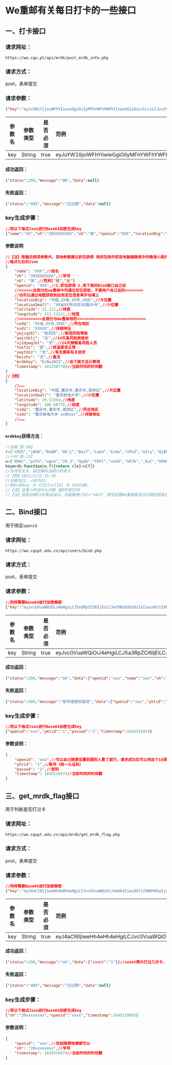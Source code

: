 # We重邮有关每日打卡的一些接口

## 一、打卡接口

### **请求网址**：

```http
https://we.cqu.pt/api/mrdk/post_mrdk_info.php
```

### **请求方式**：

post，表单提交

### **请求参数**：

```json
{"key":"eyJuYW1lIjoiWFhYIiwieGgiOiIyMFhYWFhYWFhYIiwieGIiOiLnlLciLCJvcGVuaWQiOiJYWFgiLCJsb2NhdGlvbkJpZyI6IuS4reWbvSxYWOecgSxYWOW4gixYWOWMuiIsImxvY2F0aW9uU21hbGwiOiJYWOecgVhY5biCWFjljLpYWOi3r1hY5Y+3IiwibGF0aXR1ZGUiOlhYLlhYWCwibG9uZ2l0dWRlIjpYWFguWFhYWFgsInN6ZHEiOiJYWOecgSxYWOW4gixYWOWMuiIsInh4ZHoiOiJYWFhYWCIsInl3amNxemJsIjoi5L2O6aOO6ZmpIiwieXdqY2hibGoiOiLml6AiLCJ4anpkeXdxemJsIjoi5pegIiwidHdzZnpjIjoi5pivIiwieXd5dGR6eiI6IuaXoCIsImJlaXpodSI6IuaXoCIsIm1yZGtrZXkiOiJFYzZ3MUJDNSIsInRpbWVzdGFtcCI6MTYxMjU4Nzc4OX0="}
```

| 参数名 | 参数类型 | 是否必须 | 范例                                                         |
| ------ | -------- | -------- | :----------------------------------------------------------- |
| key    | String   | true     | eyJuYW1lIjoiWFhYIiwieGgiOiIyMFhYWFhYWFhYIiwieGIiOiLnlLciLCJvcGVuaWQiOiJYWFgiLCJsb2NhdGlvbkJpZyI6IuS4reWbvSxYWOecgSxYWOW4gixYWOWMuiIsImxvY2F0aW9uU21hbGwiOiJYWOecgVhY5biCWFjljLpYWOi3r1hY5Y+3IiwibGF0aXR1ZGUiOlhYLlhYWCwibG9uZ2l0dWRlIjpYWFguWFhYWFgsInN6ZHEiOiJYWOecgSxYWOW4gixYWOWMuiIsInh4ZHoiOiJYWFhYWCIsInl3amNxemJsIjoi5L2O6aOO6ZmpIiwieXdqY2hibGoiOiLml6AiLCJ4anpkeXdxemJsIjoi5pegIiwidHdzZnpjIjoi5pivIiwieXd5dGR6eiI6IuaXoCIsImJlaXpodSI6IuaXoCIsIm1yZGtrZXkiOiJFYzZ3MUJDNSIsInRpbWVzdGFtcCI6MTYxMjU4Nzc4OX0= |

#### **成功返回：**

```json
{"status":200,"message":"OK","data":null}
```

#### **失败返回：**

```json
{"status":"403","message":"已过期","data":null}
```

### key生成步骤：

```JSON
//将以下格式Json进行Base64加密生成key
{"name":"XX","xh":"20XXXXXXXX","xb":"男","openid":"XXX","locationBig":"中国,XX省,XX市,XX区","locationSmall":"XX省XX市XX区XX路XX号","latitude":XX.XXX,"longitude":XXX.XXXXX,"szdq":"XX省,XX市,XX区","xxdz":"XXXXX","ywjcqzbl":"低风险","ywjchblj":"无","xjzdywqzbl":"无","twsfzc":"是","ywytdzz":"无","beizhu":"无","mrdkkey":"Ec6w1BC5","timestamp":1612587789}
```

#### 参数说明

```json
//【注】除最后两项参数外，其他参数建议抓包获得 用抓包软件抓取电脑端微信中的微信小程序
//格式化后的Json
{
	"name": "XXX",//姓名
	"xh": "20XXXXXXXX",//学号
	"xb": "男",//性别["男","女"]
	"openid": "XXX",//1.抓包获得 2.用下面的Bind接口自己设
    //======此部分在we重邮中均通过定位获取，不是用户自己设的========
    //也可以通过地图获取到这些定位信息再手动填上
	"locationBig": "中国,XX省,XX市,XX区",//大位置
	"locationSmall": "XX省XX市XX区XX路XX号",//小位置
	"latitude": 11.111,//纬度
	"longitude": 111.11111,//经度
    //==========此部分与We重邮相符==============================
	"szdq": "XX省,XX市,XX区",//所在地区
	"xxdz": "XXXXX",//详细地址
	"ywjcqzbl": "低风险",//新冠风险等级
	"ywjchblj": "无",//14天高风险旅居史
	"xjzdywqzbl": "无",//14天接触高风险人员
	"twsfzc": "是",//体温是否正常
	"ywytdzz": "无",//有无感染有关症状
	"beizhu": "无",//备注
	"mrdkkey": "Ec6w1BC5",//由下面方法计算得
	"timestamp": 1612587789//当前时间的时间戳
}
//【例】
{
	//。。。
	"locationBig": "中国,重庆市,重庆市,南岸区",//大位置
	"locationSmall": "重庆邮电大学",//小位置
	"latitude": 29.53304,//纬度
	"longitude": 106.60770,//经度
	"szdq": "重庆市,重庆市,南岸区",//所在地区
	"xxdz": "重庆邮电大学 xx栋xxx",//详细地址
	//。。。
}
```

#### `mrdkkey`获得方法：

```javascript
//日期【0-30】
r=["s9ZS","jQkB","RuQM","O0_L","Buxf","LepV","Ec6w","zPLD","eZry","QjBF","XPB0","zlTr","YDr2","Mfdu","HSoi","frhT","GOdB","AEN0","zX0T","wJg1","fCmn","SM3z","2U5I","LI3u","3rAY","aoa4","Jf9u","M69T","XCea","63gc","6_Kf"]
//小时【0-23】
u=["89KC","pzTS","wgte","29_3","GpdG","FDYl","vsE9","SPJk","_buC","GPHN","OKax","_Kk4","hYxa","1BC5","oBk_","JgUW","0CPR","jlEh","gBGg","frS6","4ads","Iwfk","TCgR","wbjP"];
keymrdk:function(e,f){return r[e]+u[f]}
//与月份无关，由日期与当前小时有关
//【例】2021/2/22 15:28
//日期为22，小时为15
//即mrdkkey 为 r[22]+u[15] 为 2U5IoBk_
//【注】这里小时没什么问题 是0时至23时
//【注】但是日期31时我没试过，可能是用r[0]="s9ZS" 感觉这里We重邮是设计问题还是故意为之就无从得知了
```

## 二、Bind接口

用于绑定`openid`

### 请求网址：

```http
https://we.cqupt.edu.cn/api/users/bind.php
```

### 请求方式：

post，表单提交

### 请求参数：

```json
//同样需要Base64进行加密解密
{"key":"eyJvcGVuaWQiOiJ4eHgiLCJ5a3RpZCI6IjEiLCJwYXNzd2QiOiIxIiwidGltZXN0YW1wIjoxNjQ1NTE2OTc0fQ=="}
```

| 参数名 | 参数类型 | 是否必须 | 范例                                                         |
| ------ | -------- | -------- | :----------------------------------------------------------- |
| key    | String   | true     | eyJvcGVuaWQiOiJ4eHgiLCJ5a3RpZCI6IjEiLCJwYXNzd2QiOiIxIiwidGltZXN0YW1wIjoxNjQ1NTE2OTc0fQ== |

#### 成功返回：

```json
{"status":200,"message":"ok","data":{"openid":"xxx","name":"xxx","xh":"20xxxxxxxx","sfzh":"","ykth":"xxxxxx","build":"","room":"","yxm":"xxxx学院","type":"本科生","sex":"男","volunteer_uid":""}}
```

#### 失败返回：

```json
{"status":400,"message":"账号或密码错误","data":{"openid":"xxx","yktid":"1","passwd":"1","timestamp":1645516974}}
```

### key生成步骤：

```json
//将以下格式Json进行Base64加密生成key
{"openid":"xxx","yktid":"1","passwd":"1","timestamp":1645516974}
```

#### 参数说明：

```json
{
	"openid": "xxx",//可以自己随便设置别跟别人重了就行，请求成功后可以用这个id调用每日打卡和其他接口
	"yktid": "1",//账号（统一认证码）
	"passwd": "1",//密码
	"timestamp": 1645516974//当前时间的时间戳
}
```

## 三、get_mrdk_flag接口

用于判断是否打过卡

### 请求网址：

```http
https://we.cqupt.edu.cn/api/mrdk/get_mrdk_flag.php
```

### 请求方式：

post，表单提交

### 请求参数：

```json
//同样需要Base64进行加密解密
{"key":"eyJ4aCI6IjIweHh4eHh4eHgiLCJvcGVuaWQiOiJ4eHh4IiwidGltZXN0YW1wIjoxNjQ1NTE4ODkzfQ"}
```

| 参数名 | 参数类型 | 是否必须 | 范例                                                         |
| ------ | -------- | -------- | :----------------------------------------------------------- |
| key    | String   | true     | eyJ4aCI6IjIweHh4eHh4eHgiLCJvcGVuaWQiOiJ4eHh4IiwidGltZXN0YW1wIjoxNjQ1NTE4ODkzfQ |

#### 成功返回：

```json
{"status":200,"message":"ok","data":{"count":"1"}}//count表示打过几次卡，没打就是"0"
```

#### 失败返回：

```json
{"status":"403","message":"已过期","data":null}
```

### key生成步骤：

```json
//将以下格式Json进行Base64加密生成key
{"xh":"20xxxxxxxx","openid":"xxxx","timestamp":1645518893}
```

#### 参数说明：

```json
{
	"openid": "xxx",//目前随便啥填都可以
	"xh": "20xxxxxxxx",//学号
	"timestamp": 1645516974//当前时间的时间戳
}
```

